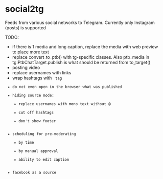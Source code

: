 # social2tg
Feeds from various social networks to Telegram. Currently only Instagram (posts) is supported



TODO:
- if there is 1 media and long caption, replace the media with web preview to place more text
- replace convert_to_ptb() with tg-specific classes. Also ptb_media in tg.PtbChatTarget.publish is what should be returned from to_target()
- posting video
- replace usernames with links
- wrap hashtags with <code> tag
- do not even open in the browser what was published
- hiding source mode:
    - replace usernames with mono text without @
    - cut off hashtags
    - don't show footer
- scheduling for pre-moderating
    - by time
    - by manual approval
    - ability to edit caption
- facebook as a source
